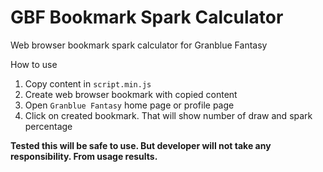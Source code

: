 # GBF Bookmark Spark Calculator
Web browser bookmark spark calculator for Granblue Fantasy

How to use

 1. Copy content in `script.min.js`
 2. Create web browser bookmark with copied content
 3. Open `Granblue Fantasy` home page or profile page
 4. Click on created bookmark. That will show number of draw and spark percentage

**Tested this will be safe to use. But developer will not take any responsibility. From usage results.**